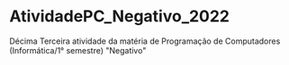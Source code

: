 # AtividadePC_Negativo_2022
Décima Terceira atividade da matéria de Programação de Computadores (Informática/1° semestre) "Negativo"
